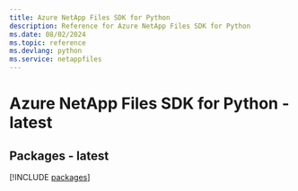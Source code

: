 ```yaml
---
title: Azure NetApp Files SDK for Python
description: Reference for Azure NetApp Files SDK for Python
ms.date: 08/02/2024
ms.topic: reference
ms.devlang: python
ms.service: netappfiles
---
```

# Azure NetApp Files SDK for Python - latest
## Packages - latest
[!INCLUDE [packages](netapp-files-index.md)]